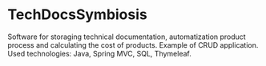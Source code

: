 # TechDocsSymbiosis
Software for storaging technical documentation, automatization product process and calculating the cost of products.
Example of CRUD application. 
Used technologies: Java, Spring MVC, SQL, Thymeleaf.
